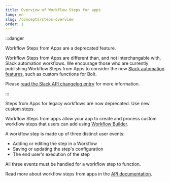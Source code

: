 ```yaml
---
title: Overview of Workflow Steps for apps
lang: en
slug: /concepts/steps-overview
order: 1
---
```


:::danger

Workflow Steps from Apps are a deprecated feature.

Workflow Steps from Apps are different than, and not interchangable with, Slack automation workflows. We encourage those who are currently publishing Workflow Steps from Apps to consider the new [Slack automation features](https://api.slack.com/automation), such as custom functions for Bolt.

Please [read the Slack API changelog entry](https://api.slack.com/changelog/2023-08-workflow-steps-from-apps-step-back) for more information.

:::


Steps from Apps for legacy workflows are now deprecated. Use new [custom steps](https://api.slack.com/automation/functions/custom-bolt).

Workflow Steps from apps allow your app to create and process custom workflow steps that users can add using [Workflow Builder](https://api.slack.com/workflows).

A workflow step is made up of three distinct user events:

- Adding or editing the step in a Workflow
- Saving or updating the step's configuration
- The end user's execution of the step

All three events must be handled for a workflow step to function.

Read more about workflow steps from apps in the [API documentation](https://api.slack.com/workflows/steps).


